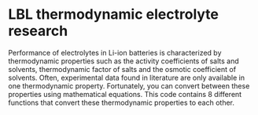# LBL thermodynamic electrolyte research
Performance of electrolytes in Li-ion batteries is characterized by thermodynamic properties such as the activity coefficients of salts and solvents, thermodynamic factor of salts and the osmotic coefficient of solvents. Often, experimental data found in literature are only available in one thermodynamic property. Fortunately, you can convert between these properties using mathematical equations.  This code contains 8 different functions that convert these thermodynamic properties to each other.
